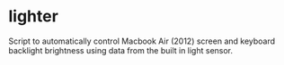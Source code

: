 lighter
=======

Script to automatically control Macbook Air (2012) screen and keyboard backlight brightness using data from the built in light sensor.
